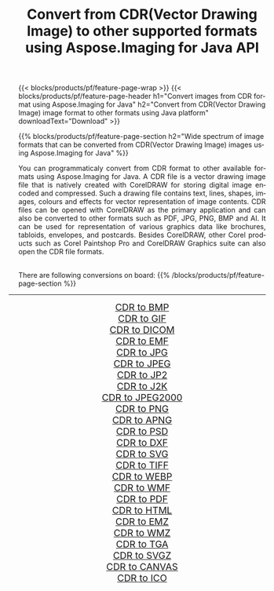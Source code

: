 ﻿---
title: Convert from CDR(Vector Drawing Image) to other supported formats using Aspose.Imaging for Java API 
weight: 3920
url: /java/conversion/from/cdr 
lang: en
langdirlevel: 2
locales: zh-hans,ja,it,ru,de,es,fr,nl,id,lt,pl,pt,vi,tr,ko,zh-hant,ar,hi,th,sv,cs,uk,he
description: Aspose.Imaging API can easily convert from CDR(Vector Drawing Image) to other formats using Java platform
---

{{< blocks/products/pf/feature-page-wrap >}}
{{< blocks/products/pf/feature-page-header h1="Convert images from CDR format using Aspose.Imaging for Java" h2="Convert from CDR(Vector Drawing Image) image format to other formats using Java platform" downloadText="Download" >}}


{{% blocks/products/pf/feature-page-section  h2="Wide spectrum of image formats that can be converted from CDR(Vector Drawing Image) images using Aspose.Imaging for Java" %}}
<p align=justify>You can programmaticaly convert from CDR format to other available formats using 
Aspose.Imaging for Java. A CDR file is a vector drawing image file that is natively created with CorelDRAW for storing digital image encoded and compressed. Such a drawing file contains text, lines, shapes, images, colours and effects for vector representation of image contents. CDR files can be opened with CorelDRAW as the primary application and can also be converted to other formats such as PDF, JPG, PNG, BMP and AI. It can be used for representation of various graphics data like brochures, tabloids, envelopes, and postcards. Besides CorelDRAW, other Corel products such as Corel Paintshop Pro and CorelDRAW Graphics suite can also open the CDR file formats.</p>
<br/>
There are following conversions on board:
{{% /blocks/products/pf/feature-page-section %}}
<div class="container-fluid productfamilypage bg-gray">
    <div class="convertypes bg-gray agp-content section">
        <div class="container">
		<hr style="margin-left:-20px;"/>
		<div class="row other-converters" style="gap: 10px;font-size: 19px;text-align:center;">
		    <div class='col-md-2 other-converter remove-lp remove-rp'><a href="/imaging/java/conversion/cdr-to-bmp" style="padding:15px;">CDR to BMP</a></div><div class='col-md-2 other-converter remove-lp remove-rp'><a href="/imaging/java/conversion/cdr-to-gif" style="padding:15px;">CDR to GIF</a></div><div class='col-md-2 other-converter remove-lp remove-rp'><a href="/imaging/java/conversion/cdr-to-dicom" style="padding:15px;">CDR to DICOM</a></div><div class='col-md-2 other-converter remove-lp remove-rp'><a href="/imaging/java/conversion/cdr-to-emf" style="padding:15px;">CDR to EMF</a></div><div class='col-md-2 other-converter remove-lp remove-rp'><a href="/imaging/java/conversion/cdr-to-jpg" style="padding:15px;">CDR to JPG</a></div><div class='col-md-2 other-converter remove-lp remove-rp'><a href="/imaging/java/conversion/cdr-to-jpeg" style="padding:15px;">CDR to JPEG</a></div><div class='col-md-2 other-converter remove-lp remove-rp'><a href="/imaging/java/conversion/cdr-to-jp2" style="padding:15px;">CDR to JP2</a></div><div class='col-md-2 other-converter remove-lp remove-rp'><a href="/imaging/java/conversion/cdr-to-j2k" style="padding:15px;">CDR to J2K</a></div><div class='col-md-2 other-converter remove-lp remove-rp'><a href="/imaging/java/conversion/cdr-to-jpeg2000" style="padding:15px;">CDR to JPEG2000</a></div><div class='col-md-2 other-converter remove-lp remove-rp'><a href="/imaging/java/conversion/cdr-to-png" style="padding:15px;">CDR to PNG</a></div><div class='col-md-2 other-converter remove-lp remove-rp'><a href="/imaging/java/conversion/cdr-to-apng" style="padding:15px;">CDR to APNG</a></div><div class='col-md-2 other-converter remove-lp remove-rp'><a href="/imaging/java/conversion/cdr-to-psd" style="padding:15px;">CDR to PSD</a></div><div class='col-md-2 other-converter remove-lp remove-rp'><a href="/imaging/java/conversion/cdr-to-dxf" style="padding:15px;">CDR to DXF</a></div><div class='col-md-2 other-converter remove-lp remove-rp'><a href="/imaging/java/conversion/cdr-to-svg" style="padding:15px;">CDR to SVG</a></div><div class='col-md-2 other-converter remove-lp remove-rp'><a href="/imaging/java/conversion/cdr-to-tiff" style="padding:15px;">CDR to TIFF</a></div><div class='col-md-2 other-converter remove-lp remove-rp'><a href="/imaging/java/conversion/cdr-to-webp" style="padding:15px;">CDR to WEBP</a></div><div class='col-md-2 other-converter remove-lp remove-rp'><a href="/imaging/java/conversion/cdr-to-wmf" style="padding:15px;">CDR to WMF</a></div><div class='col-md-2 other-converter remove-lp remove-rp'><a href="/imaging/java/conversion/cdr-to-pdf" style="padding:15px;">CDR to PDF</a></div><div class='col-md-2 other-converter remove-lp remove-rp'><a href="/imaging/java/conversion/cdr-to-html" style="padding:15px;">CDR to HTML</a></div><div class='col-md-2 other-converter remove-lp remove-rp'><a href="/imaging/java/conversion/cdr-to-emz" style="padding:15px;">CDR to EMZ</a></div><div class='col-md-2 other-converter remove-lp remove-rp'><a href="/imaging/java/conversion/cdr-to-wmz" style="padding:15px;">CDR to WMZ</a></div><div class='col-md-2 other-converter remove-lp remove-rp'><a href="/imaging/java/conversion/cdr-to-tga" style="padding:15px;">CDR to TGA</a></div><div class='col-md-2 other-converter remove-lp remove-rp'><a href="/imaging/java/conversion/cdr-to-svgz" style="padding:15px;">CDR to SVGZ</a></div><div class='col-md-2 other-converter remove-lp remove-rp'><a href="/imaging/java/conversion/cdr-to-canvas" style="padding:15px;">CDR to CANVAS</a></div><div class='col-md-2 other-converter remove-lp remove-rp'><a href="/imaging/java/conversion/cdr-to-ico" style="padding:15px;">CDR to ICO</a></div>
                </div>
        </div>
    </div>
</div>
<br/>


